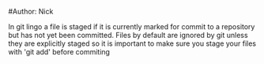  #Author: Nick

 In git lingo a file is staged if it is currently marked for commit to a repository but has not yet been committed. Files by default are ignored by git unless they are explicitly staged so it is important to make sure you stage your files with 'git add' before commiting